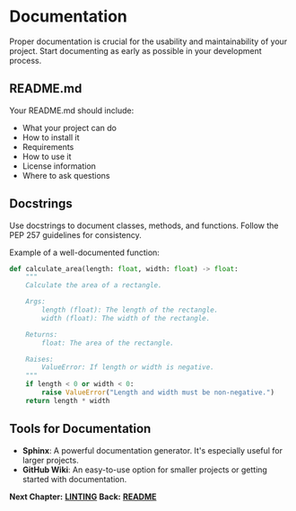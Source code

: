 # Documentation

Proper documentation is crucial for the usability and maintainability of your project. Start documenting as early as possible in your development process.

## README.md

Your README.md should include:

- What your project can do
- How to install it
- Requirements
- How to use it
- License information
- Where to ask questions

## Docstrings

Use docstrings to document classes, methods, and functions. Follow the PEP 257 guidelines for consistency.

Example of a well-documented function:

```python
def calculate_area(length: float, width: float) -> float:
    """
    Calculate the area of a rectangle.

    Args:
        length (float): The length of the rectangle.
        width (float): The width of the rectangle.

    Returns:
        float: The area of the rectangle.

    Raises:
        ValueError: If length or width is negative.
    """
    if length < 0 or width < 0:
        raise ValueError("Length and width must be non-negative.")
    return length * width
```

## Tools for Documentation

- **Sphinx**: A powerful documentation generator. It's especially useful for larger projects.
- **GitHub Wiki**: An easy-to-use option for smaller projects or getting started with documentation.


__Next Chapter:__ [__LINTING__](/LINTING.md)
__Back:__ [__README__](/README.md)